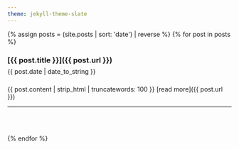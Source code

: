 ```yaml
---
theme: jekyll-theme-slate
---
```


{% assign posts = (site.posts | sort: 'date') | reverse %}
{% for post in posts %}

### [{{ post.title }}]({{ post.url }})
<p style='line-height: 1%;'>{{ post.date | date_to_string }}</p>
<br>
{{ post.content | strip_html | truncatewords: 100 }} [read more]({{ post.url }})

___
<br><br>



{% endfor %}

